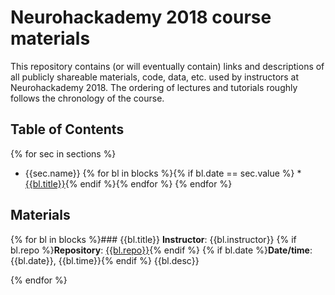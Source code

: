# Neurohackademy 2018 course materials

This repository contains (or will eventually contain) links and descriptions of all publicly shareable materials, code, data, etc. used by instructors at Neurohackademy 2018. The ordering of lectures and tutorials roughly follows the chronology of the course.

## Table of Contents
{% for sec in sections %}
* {{sec.name}}
{% for bl in blocks %}{% if bl.date == sec.value %}	* [{{bl.title}}](#bl{{loop.index}}){% endif %}{% endfor %}
{% endfor %}


## Materials
{% for bl in blocks %}<a id="bl{{loop.index}}"></a>### {{bl.title}}
**Instructor**: {{bl.instructor}}
{% if bl.repo %}**Repository**: [{{bl.repo}}]({{bl.repo}}){% endif %}
{% if bl.date %}**Date/time**: {{bl.date}}, {{bl.time}}{% endif %}
{{bl.desc}}

{% endfor %}

